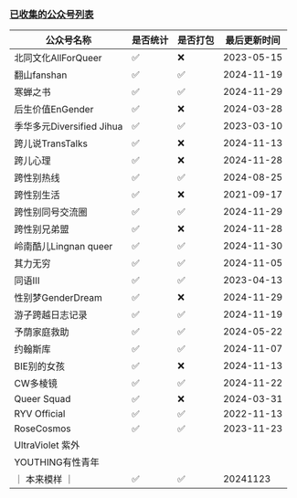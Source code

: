 ### [已收集的公众号列表](https://github.com/project-polymorph/WOA-Backup/blob/main/list.md)

|公众号名称|是否统计|是否打包|最后更新时间|
|-|-|-|-|
|北同文化AllForQueer|✅|❌|2023-05-15|
|翻山fanshan|✅|✅|2024-11-19|
|寒蝉之书|✅|✅|2024-11-29|
|后生价值EnGender|✅|❌|2024-03-28|
|季华多元Diversified Jihua|✅|✅|2023-03-10|
|跨儿说TransTalks|✅|❌|2024-11-13|
|跨儿心理|✅|❌|2024-11-28|
|跨性别热线|✅|✅|2024-08-25|
|跨性别生活|✅|❌|2021-09-17|
|跨性别同号交流圈|✅|✅|2024-11-29|
|跨性别兄弟盟|✅|❌|2024-11-28|
|岭南酷儿Lingnan queer|✅|✅|2024-11-30|
|其力无穷|✅|✅|2024-11-05|
|同语III|✅|✅|2023-04-13|
|性别梦GenderDream|✅|❌|2024-11-29|
|游子跨越日志记录|✅|✅|2024-11-19|
|予荫家庭救助|✅|✅|2024-05-22|
|约翰斯库|✅|✅|2024-11-07|
|BIE别的女孩|✅|❌|2024-11-13|
|CW多棱镜|✅|✅|2024-11-22|
|Queer Squad|✅|❌|2024-03-31|
|RYV Official|✅|✅|2022-11-13|
|RoseCosmos|✅|✅|2023-11-23|
|UltraViolet 紫外||||
|YOUTHING有性青年||||
|｜ 本来模样 ｜|✅|✅|20241123|
